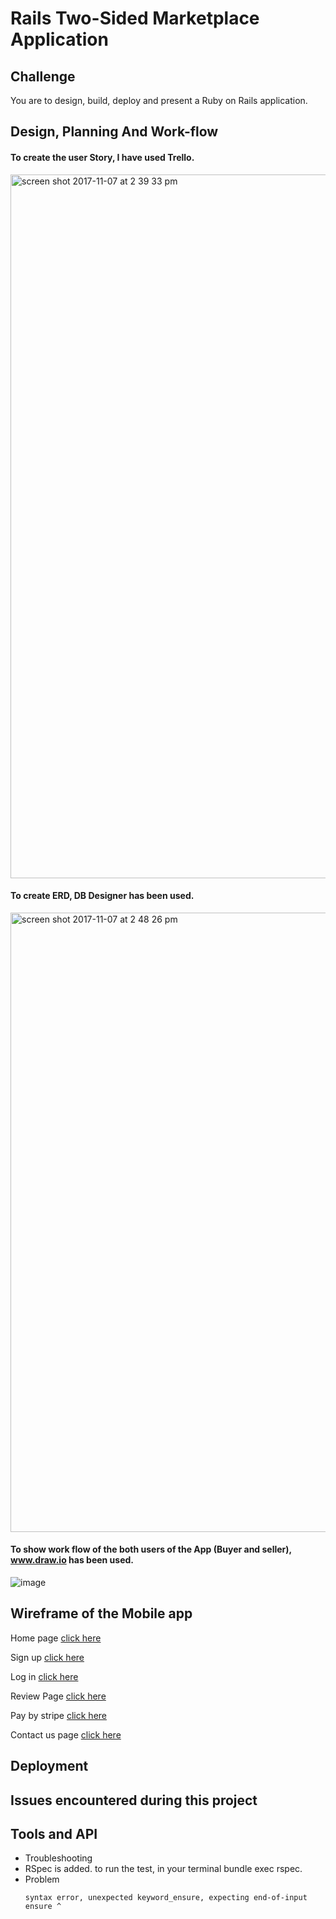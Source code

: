 


# Rails Two-Sided Marketplace Application



## Challenge


You are to design, build, deploy and present a Ruby on Rails application.


## Design, Planning And Work-flow

#### To create the user Story, I have used Trello.

<img width="1126" alt="screen shot 2017-11-07 at 2 39 33 pm" src="https://user-images.githubusercontent.com/28730748/32476282-5f0dee14-c3ca-11e7-9f70-3582de3b1f04.png">

#### To create ERD, DB Designer has been used.

<img width="991" alt="screen shot 2017-11-07 at 2 48 26 pm" src="https://user-images.githubusercontent.com/28730748/32476331-c148ae2a-c3ca-11e7-999b-3c4f6d50bb1a.png">

#### To show work flow of the both users of the App (Buyer and seller), www.draw.io has been used.


 ![image](https://user-images.githubusercontent.com/28730748/32476005-dd4bd3e2-c3c8-11e7-9660-7b65cf012738.png)






## Wireframe of the Mobile app

Home page [click here](https://github.com/SanaJoshi/massage_me/blob/master/app/assets/images/Home%20page.png)

Sign up [click here](https://github.com/SanaJoshi/massage_me/blob/master/app/assets/images/Sign%20up%20page.png)


Log in [click here](https://github.com/SanaJoshi/massage_me/blob/master/app/assets/images/Log%20in%20%20page.png)

Review Page [click here](https://github.com/SanaJoshi/massage_me/blob/master/app/assets/images/Review%20page%20by%20the%20buyer.png)

Pay by stripe [click here](https://github.com/SanaJoshi/massage_me/blob/master/app/assets/images/Pay%20by%20stripe.png)

Contact us page [click here](https://github.com/SanaJoshi/massage_me/blob/master/app/assets/images/Contact%20page.png)



## Deployment






## Issues encountered during this project







## Tools and API













* Troubleshooting
 * RSpec is added.
 to run the test, in your terminal bundle exec rspec.
  * Problem
    ```
    syntax error, unexpected keyword_ensure, expecting end-of-input ensure ^
    ```
